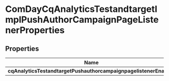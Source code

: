

# ComDayCqAnalyticsTestandtargetImplPushAuthorCampaignPageListenerProperties

## Properties

Name | Type | Description | Notes
------------ | ------------- | ------------- | -------------
**cqAnalyticsTestandtargetPushauthorcampaignpagelistenerEnabled** | [**ConfigNodePropertyBoolean**](ConfigNodePropertyBoolean.md) |  |  [optional]



